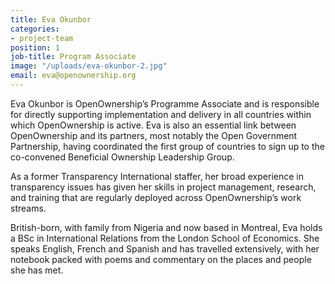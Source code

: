```yaml
---
title: Eva Okunbor
categories:
- project-team
position: 1
job-title: Program Associate
image: "/uploads/eva-okunbor-2.jpg"
email: eva@openownership.org
---
```


Eva Okunbor is OpenOwnership’s Programme Associate and is responsible for directly supporting implementation and delivery in all countries within which OpenOwnership is active. Eva is also an essential link between OpenOwnership and its partners, most notably the Open Government Partnership, having coordinated the first group of countries to sign up to the co-convened Beneficial Ownership Leadership Group.

As a former Transparency International staffer, her broad experience in transparency issues has given her skills in project management, research, and training that are regularly deployed across OpenOwnership’s work streams.

British-born, with family from Nigeria and now based in Montreal, Eva holds a BSc in International Relations from the London School of Economics. She speaks English, French and Spanish and has travelled extensively, with her notebook packed with poems and commentary on the places and people she has met.
